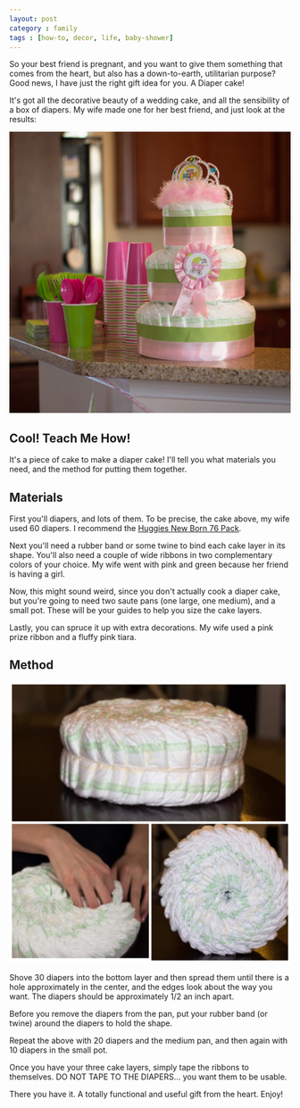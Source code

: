 ```yaml
---
layout: post
category : family
tags : [how-to, decor, life, baby-shower]
---
```


So your best friend is pregnant, and you want to give them something that comes
from the heart, but also has a down-to-earth, utilitarian purpose? Good news, I
have just the right gift idea for you. A Diaper cake!

It's got all the decorative beauty of a wedding cake, and all the sensibility of
a box of diapers. My wife made one for her best friend, and just look at the results:

![Diaper Cake](/assets/images/diaper_cake_finished.jpg "The Finished Product")

Cool! Teach Me How!
-------------------
It's a piece of cake to make a diaper cake! I'll tell you what materials you
need, and the method for putting them together.

Materials
---------
First you'll diapers, and lots of them. To be precise, the cake above, my wife
used 60 diapers. I recommend the [Huggies New Born 76 Pack](http://amzn.to/ZH6Icf).

Next you'll need a rubber band or some twine to bind each cake layer in its shape.
You'll also need a couple of wide ribbons in two complementary colors of your
choice. My wife went with pink and green because her friend is having a girl.

Now, this might sound weird, since you don't actually cook a diaper cake, but you're
going to need two saute pans (one large, one medium), and a small pot. These will be
your guides to help you size the cake layers.

Lastly, you can spruce it up with extra decorations. My wife used a pink prize
ribbon and a fluffy pink tiara.

Method
------
![How to make a diaper cake](/assets/images/diaper_cake_progress.jpg "In progress!")

Shove 30 diapers into the bottom layer and then spread them until there is a
hole approximately in the center, and the edges look about the way you want. The
diapers should be approximately 1/2 an inch apart.

Before you remove the diapers from the pan, put your rubber band (or twine) around
the diapers to hold the shape.

Repeat the above with 20 diapers and the medium pan, and then again with 10
diapers in the small pot.

Once you have your three cake layers, simply tape the ribbons to themselves. DO
NOT TAPE TO THE DIAPERS... you want them to be usable.

There you have it. A totally functional and useful gift from the heart. Enjoy!